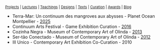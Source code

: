 <small>[Projects](projects.html) | [Lectures](lectures.html) | [Teachings](teachings.html) | [Designs](designs.html) | [Texts](texts.html) | [Curation](curation.html) | [Awards](awards.html) | <a href="https://readruiz.medium.com/" target="_blank">Blog</a></small>

- Terra-Mar: Un continuum des mangroves aux abysses - Planet Ocean Montpellier - [2025](https://terramar.online) 
- Continuum Arts Festival - Game Exhibition Curation - [2016](http://continuumfestival.com/2016/)
- Cozinha Negra - Museum of Contemporary Art of Olinda - [2013](https://cozinhanegra.wordpress.com/)
- Ser-tão Conectado - Museum of Contemporary Art of Olinda - [2012](http://portalfloresnoar.com/floresnoar/ser-tao-conectado-mostra-de-arte-tecnologica-no-mac-ate-5-de-janeiro/)
- III Unico - Contemporary Art Exhibition Co-Curation - 2010

